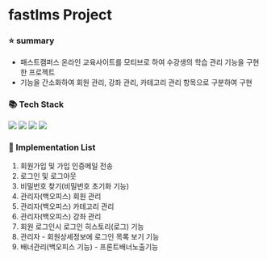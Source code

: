 # fastlms Project

<h3> ⭐️ summary </h3>
<ul>
  <li> 패스트캠퍼스 온라인 교육사이트를 모티브로 하여 수강생의 학습 관리 기능을 구현한 프로젝트 </li>
  <li> 기능을 간소화하여 회원 관리, 강좌 관리, 카테고리 관리 항목으로 구분하여 구현 </li>
</ul>

<h3> 📚 Tech Stack </h3>

<div align="left">
  <img src="https://img.shields.io/badge/Java-6495ed?style=flat&logo=java&logoColor=white" />
  <img src="https://img.shields.io/badge/Thymeleaf-005F0F?style=flat&logo=Thymeleaf&logoColor=white" />
  <img src="https://img.shields.io/badge/MySQL-4682b4?style=flat&logo=MySQL&logoColor=white" />
  <img src="https://img.shields.io/badge/Spring-6DB33F?style=flat&logo=Spring&logoColor=white" />
</div>

<h3> 📜 Implementation List </h3>

1. 회원가입 및 가입 인증메일 전송 <br>
2. 로그인 및 로그아웃 <br>
3. 비밀번호 찾기(비밀번호 초기화 기능) <br>
4. 관리자(백오피스) 회원 관리 <br>
5. 관리자(백오피스) 카테고리 관리 <br>
6. 관리자(백오피스) 강좌 관리 <br>
7. 회원 로그인시 로그인 히스토리(로그) 기능 <br>
8. 관리자 - 회원상세정보에 로그인 목록 보기 기능 <br>
9. 배너관리(백오피스 기능) - 프론트배너노출기능 <br>
